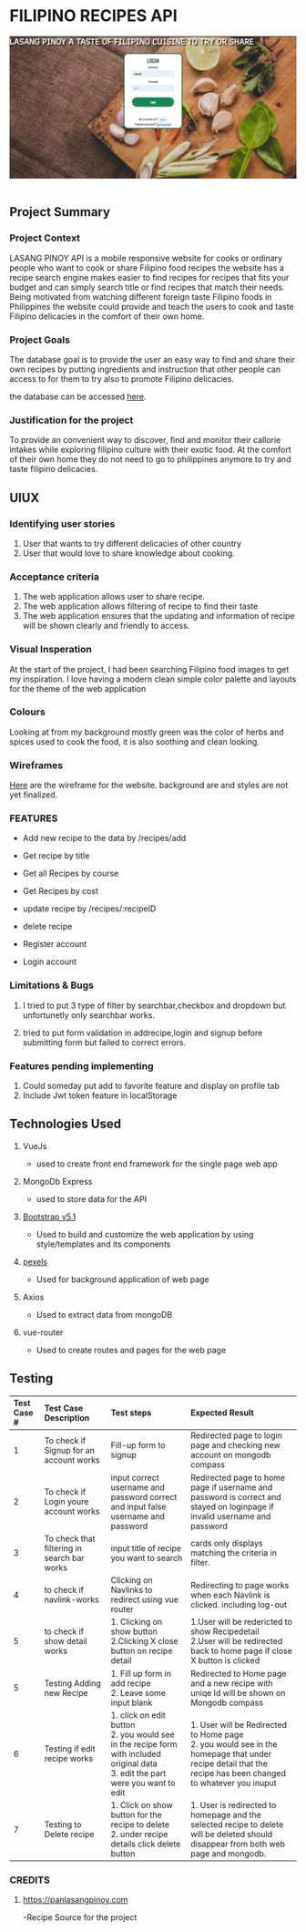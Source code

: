 # FILIPINO RECIPES API

<img src='./src/assets/LasangPinoy.JPG' style="display:block">
<br>

## Project Summary

### Project Context

LASANG PINOY API is a mobile responsive website for cooks or ordinary people who want to cook or share Filipino food recipes the website has a recipe search engine makes easier to find recipes for recipes that fits your budget and can simply search title or find recipes that match their needs. Being motivated from watching different foreign taste Filipino foods in Philippines the website could provide and teach the users to cook and taste Filipino delicacies in the comfort of their own home.

### Project Goals

The database goal is to provide the user an easy way to find and share their own recipes by putting ingredients and instruction that other people can access to for them to try also to promote Filipino delicacies.

the database can be accessed [here](https://engroliver.github.io/Oliver-Assignment-1/).

### Justification for the project

To provide an convenient way to discover, find and monitor their callorie intakes while exploring filipino culture with their exotic food. At the comfort of their own home they do not need to go to philippines anymore to try and taste filipino delicacies.

 ## UIUX
 
  ### Identifying user stories
  1. User that wants to try different delicacies of other country<br>
  2. User that would love to share knowledge about cooking. <br> 
  
  ###  Acceptance criteria
  1. The web application allows user to share recipe. <br>
  2. The web application allows filtering of recipe to find their taste <br>
  3. The web application ensures that the updating and information of recipe will be shown clearly and friendly to access.
 
 ### Visual Insperation
At the start of the project, I had been searching Filipino food images to get my inspiration. I love having a modern clean simple color palette and layouts for the theme of the web application
 ### Colours
Looking at from my background mostly green was the color of herbs and spices used to cook the food, it is also soothing and clean looking. 

### Wireframes
[Here](/ui-ux-pdf/uiux.pdf) are the wireframe for the website. background are and styles are not yet finalized.



### FEATURES

* Add new recipe to the data by /recipes/add

* Get recipe by title

* Get all Recipes by course

* Get Recipes by cost

* update recipe by /recipes/:recipeID

* delete recipe

* Register account

* Login account

### Limitations & Bugs
1. I tried to put 3 type of filter by searchbar,checkbox and dropdown but unfortunetly only searchbar works.

2. tried to put form validation in addrecipe,login and signup before submitting form but failed to correct errors. 

### Features pending implementing
1. Could someday put add to favorite feature and display on profile tab
2. Include Jwt token feature in localStorage 

## Technologies Used
1. VueJs 
    - used to create  front end framework for the single page web app 

2. MongoDb Express 
    - used to store data for the API

3. [Bootstrap v5.1](https://getbootstrap.com/docs/5.1/getting-started/introduction/) 
    - Used to build and customize the web application by using style/templates and its components     

4. [pexels](https://www.pexels.com/) 
    - Used for background application of web page 

 5. Axios 
    - Used to extract data from mongoDB

 6. vue-router 
    - Used to create routes and pages for the web page   


 ## Testing
 
 | Test Case #  | Test Case Description  | Test steps | Expected Result       |
 | :------------|:---------------------- |:---------- |:--------------------- |
 |1 | To check if Signup for an account works | Fill-up form to signup | Redirected page to login page and checking new account on mongodb compass |
 |2 | To check if Login youre account works| input correct username and password correct and input false username and password| Redirected page to home page if username and password is correct and stayed on loginpage if invalid username and password |
 |3 | To check that filtering in search bar works | input title of recipe you want to search | cards only displays matching the criteria in filter.|
 |4 | to check if navlink-works |Clicking on Navlinks to redirect using vue router |Redirecting to page works when each Navlink is clicked. including log-out |
 |5 | to check if show detail works |1. Clicking on show button <br>2.Clicking X close button on recipe detail |1.User will be redericted to show Recipedetail<br>2.User will be redirected back to home page if close X button is clicked|
 |5 | Testing Adding new Recipe | 1. Fill up form in add recipe<br> 2. Leave some input blank | Redirected to Home page and a new recipe with uniqe Id will be shown on Mongodb compass|
 |6 | Testing if edit recipe works | 1. click on edit button <br> 2. you would see in the recipe form with included original data<br>3. edit the part were you want to edit | 1. User will be Redirected to Home page <br> 2. you would see in the homepage that under recipe detail that the recipe has been changed to whatever you inuput  | 
 |7 | Testing to Delete recipe | 1. Click on show button for the recipe to delete  <br> 2. under recipe details click delete button| 1. User is redirected to homepage and the selected recipe to delete will be deleted should disappear from both web page and mongodb. |

### CREDITS
1. https://panlasangpinoy.com

    -Recipe Source for the project
